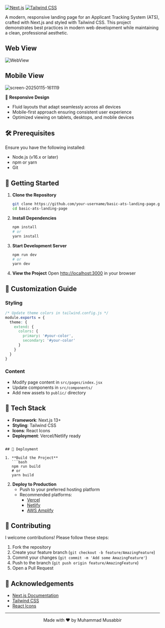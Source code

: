 [![Next.js](https://img.shields.io/badge/Next.js-black?style=flat&logo=next.js&logoColor=white)](https://nextjs.org/)
[![Tailwind CSS](https://img.shields.io/badge/Tailwind_CSS-38B2AC?style=flat&logo=tailwind-css&logoColor=white)](https://tailwindcss.com/)

A modern, responsive landing page for an Applicant Tracking System (ATS), crafted with Next.js and styled with Tailwind CSS. This project demonstrates best practices in modern web development while maintaining a clean, professional aesthetic.

## Web View

![WebView](https://github.com/user-attachments/assets/24a6f30a-6801-4afa-82de-0fb4e844f5f6)

## Mobile View
![screen-20250115-161119](https://github.com/user-attachments/assets/01e8bce0-922a-4668-a34d-433ab04573f1)


🎨 **Responsive Design**
- Fluid layouts that adapt seamlessly across all devices
- Mobile-first approach ensuring consistent user experience
- Optimized viewing on tablets, desktops, and mobile devices


## 🛠️ Prerequisites

Ensure you have the following installed:

- Node.js (v16.x or later)
- npm or yarn
- Git

## 🚦 Getting Started

1. **Clone the Repository**
   ```bash
   git clone https://github.com/your-username/basic-ats-landing-page.git
   cd basic-ats-landing-page
   ```

2. **Install Dependencies**
   ```bash
   npm install
   # or
   yarn install
   ```

3. **Start Development Server**
   ```bash
   npm run dev
   # or
   yarn dev
   ```

4. **View the Project**
   Open [http://localhost:3000](http://localhost:3000) in your browser

## 🎨 Customization Guide

### Styling
```css
/* Update theme colors in tailwind.config.js */
module.exports = {
  theme: {
    extend: {
      colors: {
        primary: '#your-color',
        secondary: '#your-color'
      }
    }
  }
}
```

### Content
- Modify page content in `src/pages/index.jsx`
- Update components in `src/components/`
- Add new assets to `public/` directory

## 🔧 Tech Stack

- **Framework**: Next.js 13+
- **Styling**: Tailwind CSS
- **Icons**: React Icons
- **Deployment**: Vercel/Netlify ready
```

## 🚀 Deployment

1. **Build the Project**
   ```bash
   npm run build
   # or
   yarn build
   ```

2. **Deploy to Production**
   - Push to your preferred hosting platform
   - Recommended platforms:
     - [Vercel](https://vercel.com)
     - [Netlify](https://netlify.com)
     - [AWS Amplify](https://aws.amazon.com/amplify/)

## 🤝 Contributing

I welcome contributions! Please follow these steps:

1. Fork the repository
2. Create your feature branch (`git checkout -b feature/AmazingFeature`)
3. Commit your changes (`git commit -m 'Add some AmazingFeature'`)
4. Push to the branch (`git push origin feature/AmazingFeature`)
5. Open a Pull Request

## 🙏 Acknowledgements

- [Next.js Documentation](https://nextjs.org/docs)
- [Tailwind CSS](https://tailwindcss.com)
- [React Icons](https://react-icons.github.io/react-icons/)

---

<div align="center">
Made with ❤️ by Muhammad Musabbir
</div>
